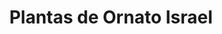 ---
title: "Plantas de Ornato Israel"
url: /valladolid/plantas-de-ornato-israel/
shop: floristería
---